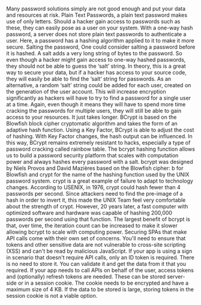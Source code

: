 Many password solutions simply are not good enough and put your data and resources at risk.
Plain Text Passwords, a plain text password makes use of only letters. Should a hacker gain access to passwords such as these, they can easily pose as a user on your system. With a one-way hash password, a server does not store plain text passwords to authenticate a user. Here, a password has a hashing algorithm applied to it to make it more secure.
Salting the password, One could consider salting a password before it is hashed. A salt adds a very long string of bytes to the password. So even though a hacker might gain access to one-way hashed passwords, they should not be able to guess the ‘salt’ string. In theory, this is a great way to secure your data, but if a hacker has access to your source code, they will easily be able to find the ‘salt’ string for passwords. As an alternative, a random ‘salt’ string could be added for each user, created on the generation of the user account. This will increase encryption significantly as hackers will have to try to find a password for a single user at a time. Again, even though it means they will have to spend more time cracking the passwords for multiple users, they will still be able to gain access to your resources. It just takes longer.
BCrypt is based on the Blowfish block cipher cryptomatic algorithm and takes the form of an adaptive hash function. Using a Key Factor, BCrypt is able to adjust the cost of hashing. With Key Factor changes, the hash output can be influenced. In this way, BCrypt remains extremely resistant to hacks, especially a type of password cracking called rainbow table. The bcrypt hashing function allows us to build a password security platform that scales with computation power and always hashes every password with a salt.
bcrypt was designed by Niels Provos and David Mazières based on the Blowfish cipher: b for Blowfish and crypt for the name of the hashing function used by the UNIX password system. crypt is a great example of failure to adapt to technology changes. According to USENIX, in 1976, crypt could hash fewer than 4 passwords per second. Since attackers need to find the pre-image of a hash in order to invert it, this made the UNIX Team feel very comfortable about the strength of crypt. However, 20 years later, a fast computer with optimized software and hardware was capable of hashing 200,000 passwords per second using that function. The largest benefit of bcrypt is that, over time, the iteration count can be increased to make it slower allowing bcrypt to scale with computing power.
Securing SPAs that make API calls come with their own set of concerns. You'll need to ensure that tokens and other sensitive data are not vulnerable to cross-site scripting (XSS) and can't be read by malicious JavaScript. If your app is using a sign in scenario that doesn't require API calls, only an ID token is required. There is no need to store it. You can validate it and get the data from it that you required. If your app needs to call APIs on behalf of the user, access tokens and (optionally) refresh tokens are needed. These can be stored server-side or in a session cookie. The cookie needs to be encrypted and have a maximum size of 4 KB. If the data to be stored is large, storing tokens in the session cookie is not a viable option.